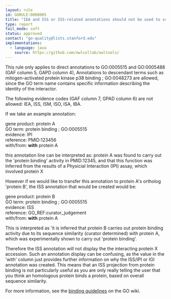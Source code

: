 ```yaml
---
layout: rule
id: GORULE:0000005
title: "IEA and ISS or ISS-related annotations should not be used to support direct annotations to 'protein binding ; GO:0005515 or 'binding ; GO:0005488''"
type: report
fail_mode: soft
status: approved
contact: "go-quality@lists.stanford.edu"
implementations:
  - language: java 
    source: https://github.com/owlcollab/owltools/
---
```


This rule only applies to direct annotations to GO:0005515 and GO:0005488 (GAF column 5, GAPD column 4), 
Annotations to descendant terms such as mitogen-activated protein kinase p38 binding ; GO:0048273 are allowed, since the GO term name contains 
specific information describing the identity of the interactor.

The following evidence codes (GAF column 7, GPAD column 6) are not allowed: IEA, ISS, ISM, ISO, ISA, IBA.


If we take an example annotation:

gene product: protein A\
GO term: protein binding ; GO:0005515\
evidence: IPI\
reference: PMID:123456\
with/from: **with** protein A

this annotation line can be interpreted as: protein A was found to carry
out the 'protein binding' activity in PMID:12345, and that this function
was Inferred from the results of a Physicial Interaction (IPI) assay,
which involved protein X

However if we would like to transfer this annotation to protein A's
ortholog 'protein B', the ISS annotation that would be created would be:

gene product: protein B\
GO term: protein binding ; GO:0005515\
evidence: ISS\
reference: GO\_REF:curator\_judgement\
with/from: **with** protein A

This is interpreted as 'it is inferred that protein B carries out
protein binding activity due to its sequence similarity (curator
determined) with protein A, which was experimentally shown to carry out
'protein binding'.

Therefore the ISS annotation will not display the the interacting
protein X accession. Such an annotation display can be confusing, as the
value in the 'with' column just provides further information on why the
ISS/IPI or IGI annotation was created. This means that an ISS projection
from protein binding is not particularly useful as you are only really
telling the user that you think an homologous protein binds a protein,
based on overall sequence similarity.



For more information, see the [binding
guidelines](http://wiki.geneontology.org/index.php/Binding_Guidelines)
on the GO wiki.

